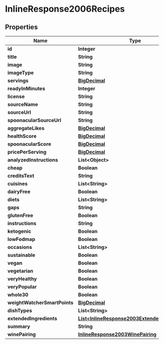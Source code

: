 

# InlineResponse2006Recipes

## Properties

Name | Type | Description | Notes
------------ | ------------- | ------------- | -------------
**id** | **Integer** |  | 
**title** | **String** |  | 
**image** | **String** |  | 
**imageType** | **String** |  | 
**servings** | [**BigDecimal**](BigDecimal.md) |  | 
**readyInMinutes** | **Integer** |  | 
**license** | **String** |  | 
**sourceName** | **String** |  | 
**sourceUrl** | **String** |  | 
**spoonacularSourceUrl** | **String** |  | 
**aggregateLikes** | [**BigDecimal**](BigDecimal.md) |  | 
**healthScore** | [**BigDecimal**](BigDecimal.md) |  | 
**spoonacularScore** | [**BigDecimal**](BigDecimal.md) |  | 
**pricePerServing** | [**BigDecimal**](BigDecimal.md) |  | 
**analyzedInstructions** | **List&lt;Object&gt;** |  |  [optional]
**cheap** | **Boolean** |  | 
**creditsText** | **String** |  | 
**cuisines** | **List&lt;String&gt;** |  |  [optional]
**dairyFree** | **Boolean** |  | 
**diets** | **List&lt;String&gt;** |  |  [optional]
**gaps** | **String** |  | 
**glutenFree** | **Boolean** |  | 
**instructions** | **String** |  | 
**ketogenic** | **Boolean** |  | 
**lowFodmap** | **Boolean** |  | 
**occasions** | **List&lt;String&gt;** |  |  [optional]
**sustainable** | **Boolean** |  | 
**vegan** | **Boolean** |  | 
**vegetarian** | **Boolean** |  | 
**veryHealthy** | **Boolean** |  | 
**veryPopular** | **Boolean** |  | 
**whole30** | **Boolean** |  | 
**weightWatcherSmartPoints** | [**BigDecimal**](BigDecimal.md) |  | 
**dishTypes** | **List&lt;String&gt;** |  |  [optional]
**extendedIngredients** | [**List&lt;InlineResponse2003ExtendedIngredients&gt;**](InlineResponse2003ExtendedIngredients.md) |  |  [optional]
**summary** | **String** |  | 
**winePairing** | [**InlineResponse2003WinePairing**](InlineResponse2003WinePairing.md) |  |  [optional]



